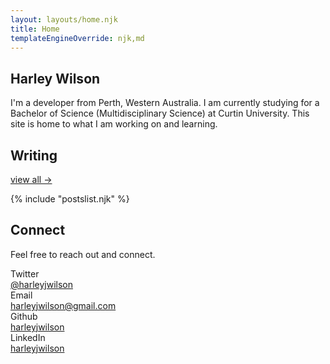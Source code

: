 ```yaml
---
layout: layouts/home.njk
title: Home
templateEngineOverride: njk,md
---
```


<section class="intro">

<h1 class="intro-heading">Harley Wilson</h1>

I'm a developer from Perth, Western Australia. I am currently studying for a Bachelor of Science (Multidisciplinary Science) at Curtin University. This site is home to what I am working on and learning.

</section>

<section class="writing">

<div class="writing-title">

## Writing

<a href="/writing/" class="text_small">view all →</a>

</div>

{% include "postslist.njk" %}

</section>

<section class="connect">

## Connect

Feel free to reach out and connect.

<div class="connect-grid">
    <div class="top-left">
        <div>Twitter</div>
        <a href="https://twitter.com/harleyjwilson" target="_blank">@harleyjwilson</a>
    </div>
    <div class="bottom-left">
        <div>Email</div>
        <a href="mailto:harleyjwilson@gmail.com" target="_blank">harleyjwilson@gmail.com</a>
    </div>
    <div class="top-right">
        <div>Github</div>
        <a href="https://github.com/harleyjwilson" target="_blank">harleyjwilson</a>
    </div>
    <div class="bottom-right">
        <div>LinkedIn</div>
        <a href="https://www.linkedin.com/in/harleyjwilson/" target="_blank">harleyjwilson</a>
    </div>
</div>
</section>
